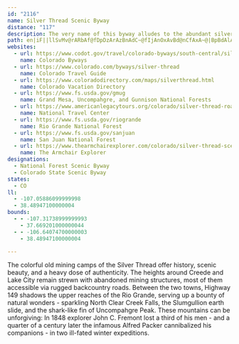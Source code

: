```yaml
---
id: "2116"
name: Silver Thread Scenic Byway
distance: "117"
description: The very name of this byway alludes to the abundant silver mining that peaked here in the late 1880s. Once a toll road and stage route for the miners, this route now offers spectacular scenery along the Lake Fork of the Gunnison and Rio Grande Rivers.
path: en|iF||llSvMv@rARbAf@fDpDzArAzBnAdC~@fIjAnOxAvBd@nCfAxA~@|BpBdAlAtGpIfG`JnBdGn@xDXtD?pFQz_@QdGyEhk@SpFOjYNfBh@lBxAdB|@^t@Px@Fn@G~Ae@zYyL|Cs@dC_@`EShDFbPjBrDP`IDvESdFk@pDq@`IsBfEyA~CaB|DgDpDmEt@kAvTy_@~BsC|B}ArCaArTsCnGeAjBk@pOiGpGqBlHaAba@oDbDWfFGni@`B|Gl@zCl@rXdIlC`@|B?bDa@pJyD|Cq@~AKxDHlC`@hq@xMxD^tB@|AAxPiAnPyAdN}Bp[wGbC[fG?rFr@pDdAhBr@zBrAdHrEbBx@bBj@pARpCDrAIrFu@|DKlDXnAXvCdAzJ`FbEjBzRbG`DvAlDxBjMzMvDlDhChDbAxB~@fDn@xC|BrNj@fC~@rBxApBnDzCjAr@bBj@~@LpA?p@MlEeBxAS|AJnAl@bAdArUdc@bCzBbBp@t@HbAH~AEdAS`CeArEyD~Ay@xBWfBTz@Xp@d@nBlClH|Nf@r@dBvAdAZpAJdAChCm@ha@gKvCSxCN`Gz@hADh@KrCgAzJ_F|GeCpAu@pAw@|CuDxCmCn@_@|Bq@`@EfBRbAd@tAjAx@Zx@Hl@EnBm@rEiBpD[lA?dBR`\rEjBL`EMrCk@bBm@dB_An]wV~B_Ax@AvARr@X`K|HbCpCtA~C\fAd@jCjDbT`@zE^hON~A^rCx@`DlGrO`Vx]n@r@zA`AfAZ|AFfJ?|DjArBnAhCfEn@vBh@`DHfFmBjg@UhDw@pFiFdRcE|WY~CiEnv@J~Cd@`CfAjBl@f@bBx@nDvA~@|@x@nA\`AP~@RlDc@fFeBzMMtCBpATjBXlAxCxI`Zlx@n@pBRrATfC?`FsDhVIfA?xDt@pEpBrDzM|NbDjClZhPx@r@b@t@^hBDd@ShBk@lByDvJgChHmAjCqB`D{DtDcEbCe\pOoEjB}Bf@kIv@u@NcAb@cDnBqJfGyCdCcClCwCxD_@v@{@tBs@`CYdB_@dEChBN~EvE|\DxAEzB_@jC_@jAkAzBkD`FcEzHmCjH_AtDw@rEk@rK?zAX|APn@n@fA\b@xAdAvW|MxAfAxIjJjRpTpH`IjB~A`h@nUpY`NvGnCxRfLpj@j]bGrCxFfBpD|AbB|@|FhElEnExBxCrBlD|D|J^pAbBzC~FvFdKzIzDfC`GzArJdAjHpAtA@n@IfAk@lEaFbCsBnAk@rB_@lAEhF^zNxAlARbCx@x@d@nAfA~D~EvDlD~Ad@|@LhB?vGm@lBEhADrA`@z@d@|AdBjNbTbDlFxM|V~AjCbAz@nAj@vATtV?|APvDpArGnCbBhAx@bA|@~A`@pBxAzLh@nBxA|B|@x@bI`D|Cl@lXjDpDl@bC?fHVvF^xEtAdNdHbBh@pCb@bF?nG_@lBCfBNhWbDvI|AnHfFd@l@p@lAdF`PtAtDtLtP|AdA`A\vThAfC\~c@fJ~FfAvPD|GjBrBUjHuC`JsCtDmCvBw@~BMnJM`O^hEEvNg@z@Or@UfIwGt@c@|@W|AE`Mj@~@M|@WxBeAd@e@~BaEhAeAjHoDn@IbBHlDfBpIdCdAl@vDzDrB|@`B`@lADlEQnEe@nA_@lHqElCq@rDQtAd@v@f@bCxEhBxBlDxBhAXjNPvDm@hDKtB^`C`AjAVlDE`DSXDdATrBvA|@LdCS|AYbA?|ElB^@j@ApD}ArANbDzAZ?fAMjDwB`ASbCGzDX`BGjE}@~Fu@fGeBlEkBr@g@bEsEhBq@bAAzAZl@?bAKtAo@h@Eh@JbAr@rF~EhDtDVLVHjFUjAUxDeBz@Gx@FpYrH~B^vFnB|ApAdBfBlAdB~@z@^VrCfAbAVbAJhKs@xA?hLtBfEpAbElBdK|F~@VvFBnANdLdGrEfBxBRfVj@tGd@z@XpElBnCrBbC`CrBnAz@BfDOlDq@hCgA~AeAh@m@lBwAzIoBrBWnCDpEj@rCl@rB~@xAlAnA~AhC~B`Ah@vLjDfFv@rDDbFc@`G{AjAK|AJhB~@bDbEl@d@hEdFrD~BhAlAl@hAjAxAjEhDz@bAb@bAn@lCFl@M~BU~Bxd@pRrFrBbJpCvR_Et\mJrCYtD?|By@`Eg@tBc@bC_AjA}@tDyE~D_D`@S~@KnBJbAIlDoBlDyAbEmGxEmFfBy@xCk@`CSVS`D{Dj@oA|@uCt@_FpEeTlBkG~D{HhAkB|A}AbEiCb@g@T_A?m@Uw@cBuCs@y@c@Wu@GkMRi@Y]s@AmANw@vH{Fd@m@fBsDh@c@rFoA|EyC~@]vBg@lDMhB_@rBs@lEmB~Bs@lCe@h@WZ_@d@sALsCDyEXaCpHoWlHkXbBoElDeHNQb@G^PpHtJdElEzD|H~@|CzAtB|@~Bb@RPGRW?SI[sAwBo@_BaAcIg@gBiBsEoA{HoBiE{A{By@gBuB{FUeAyAmNo@iIcC{QcAuEOwAh@{IIgK_@iHOkA}@gEe@eAo@q@YMiAMuAXm@`@iB|BiA~@_@Dm@O[m@Ie@Ba@p@_DHkC?{Cd@oCAuAWu@Gs@V}B?i@Ee@_@cAoAcB_BqASq@Rg@xBmB^g@X}@DaAo@kDi@mKs@iB{@qDwAeDKg@De@HSXSd@FtCpAvBZx@dAfAj@p@Bh@Ox@g@r@DnA~@xAtDl@l@ZJf@Dt@WrA{@d@m@Jy@KeAyAqDOuADkB?cIx@yHCq@]sAg@aAyB{Ce@cAM{@A}@Ns@^s@nBkAh@i@N_ANwEbAaI?y@Ea@cAgCGi@PgE]iFR_B^_AZWr@[h@C|@VhBxAt@JXIf@c@L_@Do@Gm@Su@mEgKo@eCO{I_AgJi@iIc@sCi@_Bq@kAqEgEc@y@UkAC{AnAsHAgAIs@sEiOcBiEs@iAsBsBmDkCwBsBk@qAG{Bd@mCrGuQ|A_DnBoB`HsDlCk@vGq@~Bs@jWcLtD}BrCuB|Aq@nAS|A?xAVlA`@nBvAfDzC~@jAj@hAlAjEd@p@h@Rt@D\Kd@g@b@kBn@uMNyAn@wCrCeHr@_Dj@gO`@mC^sA`A_CrAgB|AqAtMsI\a@PgAE}@YaAU]w@[gPs@m@Sc@q@QgAd@_HK_Cg@gBa@{@_ByBmAwBc@eC?{Bd@mBx@}AbA}@lBe@tCS`Eq@hBs@rD_CfDmAbCIbGb@t@T|@n@|BzChAlChDzJf@v@z@~@nA`AfEdBpFfAdAFbBIlAc@dA_Ax@gA|DmKr@_A|DyDn@gATaAvCmUd@kHTqGBuFc@kGo@gH?{@Ds@XsAr@_AhAs@h@KlAFt@b@~@~@^z@Jp@VnDNpAh@rAh@f@`Ah@|@HlA?|CStB[nEqA`Bs@tA_AlBmBvDuHnBqCvCsCnCyAbDgAfC]pRiB~EQlBXtCrAz^zT|BlAhC~@tEx@|RrA`GRvCS`DaAtAq@tQsJ|CgAxCSrADvJ~@|BFhCKpHmAbCQrD\rB?|FkAzGkBhAm@bAu@dCqD|AaBbBy@|DyArHyHvBkBjCiBvCeBjQyF`EeAlAMn@A|BRbIlBnBRpE?xAM~Ck@pAe@lDuBlVuPhHgDpBiAfH}FtD_BpCe@tB?lCV`HfBlCd@vETrFBpGj@jKtBvNrBhCp@~KnEvFvAvDh@zKx@~Fz@nM`ChR`BfCv@t@`@|A~Az@`BlDfOxAzEdA|BvBtBdJxEjCpBfBrB`CtDrFtLn@`Az@x@v@b@x@RhAL|EJpAVfAf@xB`C|@rBnApF~@fBn@f@v@VhADjAWpEaDz[wY|H{DbCsBb@}@n@mBLgA@cC_@gI?uD^sEbAmEhAaCzMiQ~@w@r@a@hAWx@AnB^bAl@nAdBl@lBDx@DrBKfAg@|A[f@}BtBaEvC{@lAs@lBO|BJnAbAdC|@x@rA^nA?n@K~K{Hj@_@t@QjAK~@N`HlCtATrAB~@IrBi@rAy@nAkAdAkBp@{BfJal@nAkF|@uBnAmBtAwAjDaBbDm@~AElBLdARlFrB`IbCjI`ArFDfF_@hA]hCiAbDeCtGaHhCyBrEmCfEyClEsDnCqCvBoC~@sAbGeKn@y@r@o@|D_C`BeBfA{BpAyAzBeBfCsDhBsHt@_C`BuChCyCtBmBhCaHjCeLxA{D~KgN`\e`@~C{BxBeAzC_AxEe@bLAjVJvJM`H}@|FmBrFyCtHmJvJePfFyH|@sBt@qDP{Ab@cORkBR{An@yBdBsCr@y@rB_BjMaEhAq@|@y@v@}@jBoCdCaFvGsKjG_H`OqMdLmNfG{FxBkChAyBjAgDp@uEbBuQTaBh@qBnAgBbBgAfE}AdQcFrAk@z@k@zA{Bd@cBPaAl@oJNy@r@eBn@q@n@[|HeC|@eAbA_DhBqHXkBT{CXgCxBmMjGgUt@{AlAgAnCsDxCyJ^{Ar@qE\gAj@gA`EgE~@cBvDuLxF{Il@yAz@{Br@sC|A{INwAN{EDyDE_BY_ByCqLuDuPsD{RKg@_@k@qGmHiCgBwCyA_Bk@{K{Co\yKeXcI}i@sTaEuBsBy@cEkAwJ_AkTaEyGKyFm@{HmAgE_Asb@oMqHkCiCmAgCyAoEgDiCeCwCuD_AyAyA_EsCmLcBoDo@_AmB_AoCaC}BkG}AmC_AeA_As@wF{Ca@SeEeAmD_B_HmHsMkOsGaQ{Kq\_Pyc@cTe[uAeBwBaBwCq@mg@gGcHaAcAWk_@iOkIsCaQkFuMiEsAy@oAiAs@{@kAyB}@oCw@sF{A{Om@yCq@yB}V_k@gD}GsAaEw@iEQuCEqCj@aXlAyw@EiDQwAk@sCsD{MmQoj@oAaDs@sAeDeFm@sA[wAYgBCaBHs@fBmIT_CCqAYqDR_GEqBSaBi@sAg@MgALcDxA}GxDqInGkC~AoHrDsQpLcEnBkMfE}ATcBJsDBsCkAyB_Cw@KiDl@_D\mD~@y@gHnCg@pCwAfDuAhH_GdOuFbTsKrD_C~RaO`DgCbAaA|AsB|[an@rB_Ft@aCnAkGdHsa@pB}Ip@kB`IuQnDuJbQc`@hBiD|CaF~f@yi@|ByCpIkJdBaCbCuEdBkE~FwRbBkExBuDdM{QlC}CxAqAlDeBxc@iQhV{FrDsAbD_BrT{L|DgCtAkAjDuDdRuVzJgNr@mAd@yA^mAr@mEvDmq@n@oD~@kBnEmGz@{@hCkB~B_A|DkAtNiDfU_HxAmApAkBv@iBHq@TmFN{IE_COmBmBmL[iE?kBTgDT{S_@aHOkPYwBe@aCiAqDOcCyAkKi@aFOoCMgI[kDwCyLk@cDIsBNqAr@oCdAcBbIqJ~NaUrAeCb@{@h@kBt@gFbAyDvDaHxC{GfCsDhDyGlCgHpBuG`B{IbCmOfGeWjBmFbLkSnQa[h@m@xCkDrAc@hD_@x@WhQmO~AmBlAoC~@_DRkCDaBc@mh@RkBhAaCrDoDhAiBh@oA^mAlB_LhBoIxCmJ|CyG|FoJvCgHdA{Dr@qDrDsWTw@vC}TXwAx@sBj@aAlAsAfGgE~AyAnA_BlAsBzJcWtEoObScr@|@qBrA{Btu@cv@pMaMzE_Ef[{SbGsCjHcCzMsJ`JeHzEwErx@w}@`NyLnAsB`AoCjF{S|AgH~@uCv@yArFyFzF{HlLoRfHmKvUwVpGuJhF_MbBcG`FuO^yAhEgNrAkA
websites:
  - url: https://www.codot.gov/travel/colorado-byways/south-central/silver-thread
    name: Colorado Byways
  - url: https://www.colorado.com/byways/silver-thread
    name: Colorado Travel Guide
  - url: https://www.coloradodirectory.com/maps/silverthread.html
    name: Colorado Vacation Directory
  - url: https://www.fs.usda.gov/gmug
    name: Grand Mesa, Uncompahgre, and Gunnison National Forests
  - url: https://www.americanlegacytours.org/colorado/silver-thread-road-trip/
    name: National Travel Center
  - url: https://www.fs.usda.gov/riogrande
    name: Rio Grande National Forest
  - url: https://www.fs.usda.gov/sanjuan
    name: San Juan National Forest
  - url: https://www.thearmchairexplorer.com/colorado/silver-thread-scenic-byway.php
    name: The Armchair Explorer
designations:
  - National Forest Scenic Byway
  - Colorado State Scenic Byway
states:
  - CO
ll:
  - -107.05886099999998
  - 38.48947100000004
bounds:
  - - -107.31738999999993
    - 37.669201000000044
  - - -106.64074700000003
    - 38.48947100000004

---
```


The colorful old mining camps of the Silver Thread offer history, scenic beauty, and a heavy dose of authenticity. The heights around Creede and Lake City remain strewn with abandoned mining structures, most of them accessible via rugged backcountry roads. Between the two towns, Highway 149 shadows the upper reaches of the Rio Grande, serving up a bounty of natural wonders - sparkling North Clear Creek Falls, the Slumgullion earth slide, and the shark-like fin of Uncompahgre Peak. These mountains can be unforgiving: In 1848 explorer John C. Fremont lost a third of his men - and a quarter of a century later the infamous Alfred Packer cannibalized his companions - in two ill-fated winter expeditions.
